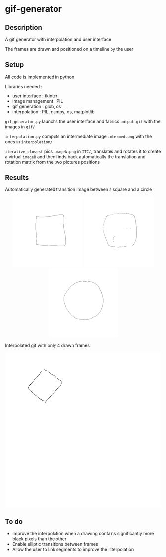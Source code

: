 # gif-generator

## Description

A gif generator with interpolation and user interface

The frames are drawn and positioned on a timeline by the user

## Setup

All code is implemented in python

Libraries needed :
- user interface : tkinter
- image management : PIL
- gif generation : glob, os
- interpolation : PIL, numpy, os, matplotlib

`gif_generator.py` launchs the user interface and fabrics `output.gif` with the images in `gif/`

`interpolation.py` computs an intermediate image `intermed.png` with the ones in `interpolation/`

`iterative_closest` pics `imageA.png` in `ITC/`, translates and rotates it to create a virtual `imageB` and then finds back automatically the translation and rotation matrix from the two pictures positions

## Results

Automatically generated transition image between a square and a circle
<div align='center'>
  <img src='gallery/fixed_interpolation/image0.png' height="225px">
  <img src='gallery/fixed_interpolation/rond_carre.png' height="225px">
  <img src='gallery/fixed_interpolation/image1.png' height="225px">
</div>

Interpolated gif with only 4 drawn frames

<div align='center'>
  <img src='gallery/dancing_square.gif' height='500px'>
</div>

## To do

- Improve the interpolation when a drawing contains significantly more black pixels than the other
- Enable elliptic transitions between frames
- Allow the user to link segments to improve the interpolation
